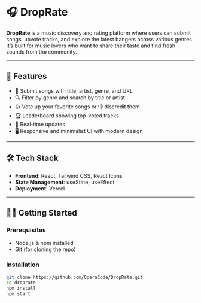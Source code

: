 # 🎧 DropRate

**DropRate** is a music discovery and rating platform where users can submit songs, upvote tracks, and explore the latest bangers across various genres. It’s built for music lovers who want to share their taste and find fresh sounds from the community.

---

## 🚀 Features

- 🎵 Submit songs with title, artist, genre, and URL
- 🔍 Filter by genre and search by title or artist
- 👍 Vote up your favorite songs or 👎 discredit them
- 🏆 Leaderboard showing top-voted tracks
- 🔄 Real-time updates 
- 🖥️ Responsive and minimalist UI with modern design

---

## 🛠️ Tech Stack

- **Frontend**: React, Tailwind CSS, React Icons
- **State Management**: useState, useEffect 
- **Deployment**: Vercel 

---

## 🧑‍💻 Getting Started

### Prerequisites

- Node.js & npm installed
- Git (for cloning the repo)

### Installation

```bash
git clone https://github.com/OperaCode/DropRate.git
cd droprate
npm install
npm start
